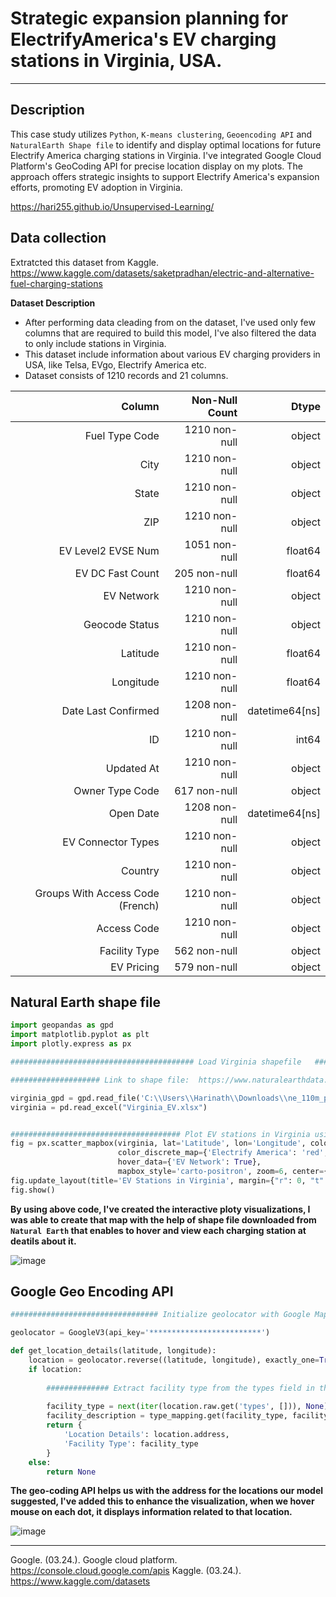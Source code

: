 
# Strategic expansion planning for ElectrifyAmerica's EV charging stations in Virginia, USA.
---

## Description

This case study utilizes `Python`, `K-means clustering`, `Geoencoding API` and `NaturalEarth Shape file` to identify and display optimal locations for future Electrify America charging stations in Virginia.  I've integrated Google Cloud Platform's GeoCoding API for precise location display on my plots. The approach offers strategic insights to support Electrify America's expansion efforts, promoting EV adoption in Virginia.

https://hari255.github.io/Unsupervised-Learning/

## Data collection 

Extratcted this dataset from Kaggle.
https://www.kaggle.com/datasets/saketpradhan/electric-and-alternative-fuel-charging-stations

**Dataset Description**

 + After performing data cleading from on the dataset, I've used only few columns that are required to build this model, I've also filtered the data to only include stations in Virginia.
 + This  dataset include information about various EV charging providers in USA, like Telsa, EVgo, Electrify America etc.
 + Dataset consists of 1210 records and 21 columns.


 |  Column                           |  Non-Null  Count  |Dtype  |       
 | ---------------------------------:| ----------------:|------:|                                  
 |   Fuel Type Code                  | 1210 non-null  |  object  |        
 |   City                            |  1210 non-null |  object  |     
 |   State                           | 1210 non-null  | object   |     
 |   ZIP                             |  1210 non-null |  object  |      
 |   EV Level2 EVSE Num              | 1051 non-null  | float64  |     
 |   EV DC Fast Count                |  205 non-null  |  float64 |      
 |   EV Network                      |  1210 non-null |  object  |      
 |   Geocode Status                  |  1210 non-null |  object   |     
 |   Latitude                        |  1210 non-null |  float64   |    
 |   Longitude                       |  1210 non-null |  float64   |    
 |  Date Last Confirmed              | 1208 non-null  | datetime64[ns]|
 |  ID                               | 1210 non-null  | int64        | 
 |  Updated At                       | 1210 non-null  | object  |      
 |  Owner Type Code                  | 617 non-null   | object   |     
 |  Open Date                        | 1208 non-null  | datetime64[ns]|
 |  EV Connector Types               | 1210 non-null  | object|        
 |  Country                          | 1210 non-null  | object |       
 |  Groups With Access Code (French) | 1210 non-null  | object  |      
 |  Access Code                      | 1210 non-null  | object|        
 |  Facility Type                    | 562 non-null   | object |       
 |  EV Pricing                       | 579 non-null   | object |


## Natural Earth shape file

``` py
import geopandas as gpd
import matplotlib.pyplot as plt
import plotly.express as px

######################################### Load Virginia shapefile   ######################################################

#################### Link to shape file:  https://www.naturalearthdata.com/downloads/110m-cultural-vectors/110m-admin-1-states-provinces/

virginia_gpd = gpd.read_file('C:\\Users\\Harinath\\Downloads\\ne_110m_populated_places\\ne_110m_populated_places.shp')
virginia = pd.read_excel("Virginia_EV.xlsx")


###################################### Plot EV stations in Virginia using plotly ##############################################
fig = px.scatter_mapbox(virginia, lat='Latitude', lon='Longitude', color='EV Network',
                        color_discrete_map={'Electrify America': 'red', 'Other Providers': 'blue'},
                        hover_data={'EV Network': True},
                        mapbox_style='carto-positron', zoom=6, center={'lat': 38.0037, 'lon': -79.4588})
fig.update_layout(title='EV Stations in Virginia', margin={"r": 0, "t": 30, "l": 0, "b": 0})
fig.show()


```

**By using above code, I've created the interactive ploty visualizations, I was able to create that map with the help of shape file downloaded from `Natural Earth` that enables to hover and view each charging station at deatils about it.**

![image](https://github.com/hari255/Electrify_America/assets/59302293/31d31a8a-6a23-4d0e-8139-2e5a20922b32)



## Google Geo Encoding API

``` py
################################# Initialize geolocator with Google Maps Geocoding API key #################################

geolocator = GoogleV3(api_key='*************************')

def get_location_details(latitude, longitude):
    location = geolocator.reverse((latitude, longitude), exactly_one=True)
    if location:
        
        ############## Extract facility type from the types field in the geocoding response ##################
        
        facility_type = next(iter(location.raw.get('types', [])), None)
        facility_description = type_mapping.get(facility_type, facility_type)
        return {
            'Location Details': location.address,
            'Facility Type': facility_type
        }
    else:
        return None

```

**The geo-coding API helps us with the address for the locations our model suggested, I've added this to enhance the visualization, when we hover mouse on each dot, it displays information related to that location.**

![image](https://github.com/hari255/Electrify_America/assets/59302293/28678472-287f-4280-9da2-a7c5ab6fba78)


---
Google. (03.24.). Google cloud platform. https://console.cloud.google.com/apis
Kaggle. (03.24.). https://www.kaggle.com/datasets
